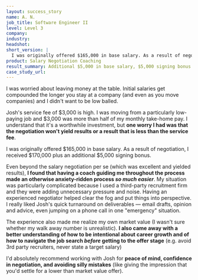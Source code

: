 ```yaml
---
layout: success_story
name: A. N.
job_title: Software Engineer II
level: Level 3
company:
industry:
headshot:
short_version: |
  I was originally offered $165,000 in base salary. As a result of negotiation, I received $170,000 plus an additional $5,000 signing bonus. Even beyond the salary negotiation per se, **I found that having a coach guiding me made an otherwise anxiety-ridden process so much easier.** My situation was particularly complicated because I used a third-party recruitment firm and they were adding unnecessary pressure and noise. Having an experienced negotiator helped clear the fog. I'd absolutely recommend working with Josh for **peace of mind, confidence in negotiation, and avoiding silly mistakes**.
product: Salary Negotiation Coaching
result_summary: Additional $5,000 in base salary, $5,000 signing bonus 
case_study_url:
---
```

I was worried about leaving money at the table. Initial salaries get compounded the longer you stay at a company (and even as you move companies) and I didn't want to be low balled.

Josh's service fee of $3,000 is high. I was moving from a particularly low-paying job and $3,000 was more than half of my monthly take-home pay. I understand that it's a worthwhile investment, but **one worry I had was that the negotiation won't yield results or a result that is less than the service fee**.

I was originally offered $165,000 in base salary. As a result of negotiation, I received $170,000 plus an additional $5,000 signing bonus.

Even beyond the salary negotiation per se (which was excellent and yielded results), **I found that having a coach guiding me throughout the process made an otherwise anxiety-ridden process _so much easier_**. My situation was particularly complicated because I used a third-party recruitment firm and they were adding unnecessary pressure and noise. Having an experienced negotiator helped clear the fog and put things into perspective. I really liked Josh's quick turnaround on deliverables — email drafts, opinion and advice, even jumping on a phone call in one "emergency" situation.

The experience also made me realize my own market value (I wasn't sure whether my walk away number is unrealistic). **I also came away with a better understanding of how to be intentional about career growth and of how to navigate the job search _before_ getting to the offer stage** (e.g. avoid 3rd party recruiters, never state a target salary)

I'd absolutely recommend working with Josh for **peace of mind, confidence in negotiation, and avoiding silly mistakes** (like giving the impression that you'd settle for a lower than market value offer).